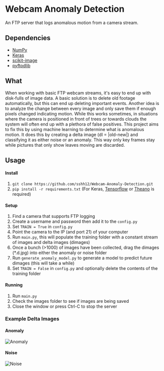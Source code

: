 # Webcam Anomaly Detection

An FTP server that logs anomalous motion from a camera stream.

## Dependencies
* [NumPy](http://www.numpy.org/)
* [Keras](https://keras.io)
* [scikit-image](http://scikit-image.org)
* [pyftpdlib](https://github.com/giampaolo/pyftpdlib)

## What
When working with basic FTP webcam streams, it's easy to end up with disk-fulls of image data.
A basic solution is to delete old footage automatically, but this can end up deleting important events.
Another idea is to analyze the change between every image and only save them if enough pixels changed
indicating motion. While this works sometimes, in situations where the camera is positioned in front of trees or towards
clouds the system will often end up with a plethora of false positives. This project aims to fix this by
using machine learning to determine what is anomalous motion. It does this by creating a delta image (dI = |old-new|) and classifying it as either noise or an anomaly. This way only key frames stay while pictures that only show leaves moving are discarded.

## Usage

#### Install
1. ```git clone https://github.com/sshh12/Webcam-Anomaly-Detection.git```
2. ```pip install -r requirements.txt``` (For Keras, [Tensorflow](https://www.tensorflow.org/) or [Theano](http://deeplearning.net/software/theano/) is required)

#### Setup
1. Find a camera that supports FTP logging
2. Create a username and password then add it to the ```config.py```
3. Set ```TRAIN = True``` in ```config.py```
4. Point the camera to the IP (and port 21) of your computer
5. Run ```main.py```, this will populate the training folder with a constant stream of images and delta images (dimages)
6. Once a bunch (>1000) of images have been collected, drag the dimages (\*.d.jpg) into either the anomaly or noise folder
7. Run ```generate_anomaly_model.py``` to generate a model to predict future dimages (this will take a while)
8. Set ```TRAIN = False``` in ```config.py``` and optionally delete the contents of the training folder

#### Running
1. Run ```main.py```
2. Check the images folder to see if images are being saved
3. Close the window or press Ctrl-C to stop the server

### Example Delta Images

#### Anomaly
![Anomaly](https://user-images.githubusercontent.com/6625384/26891644-64de5080-4b7b-11e7-8960-57ce75c99e28.jpg)

#### Noise
![Noise](https://user-images.githubusercontent.com/6625384/26891700-964a0c90-4b7b-11e7-8a69-99525a83bfcb.jpg)
